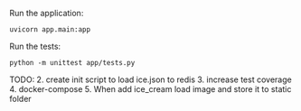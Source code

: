 Run the application:

```
uvicorn app.main:app
```

Run the tests:

```
python -m unittest app/tests.py
```

TODO: 
2. create init script to load ice.json to redis
3. increase test coverage
4. docker-compose
5. When add ice_cream load image and store it to static folder